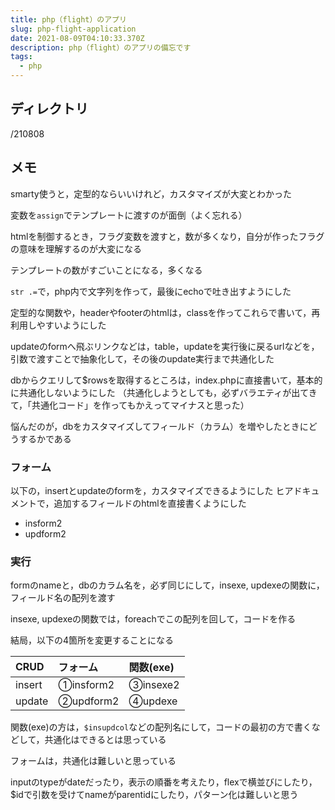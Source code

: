 ```yaml
---
title: php（flight）のアプリ
slug: php-flight-application
date: 2021-08-09T04:10:33.370Z
description: php（flight）のアプリの備忘です
tags:
  - php
---
```

## ディレクトリ
/210808

## メモ

smarty使うと，定型的ならいいけれど，カスタマイズが大変とわかった

変数を`assign`でテンプレートに渡すのが面倒（よく忘れる）

htmlを制御するとき，フラグ変数を渡すと，数が多くなり，自分が作ったフラグの意味を理解するのが大変になる

テンプレートの数がすごいことになる，多くなる

`str .=`で，php内で文字列を作って，最後にechoで吐き出すようにした

定型的な関数や，headerやfooterのhtmlは，classを作ってこれらで書いて，再利用しやすいようにした

updateのformへ飛ぶリンクなどは，table，updateを実行後に戻るurlなどを，引数で渡すことで抽象化して，その後のupdate実行まで共通化した

dbからクエリして$rowsを取得するところは，index.phpに直接書いて，基本的に共通化しないようにした
（共通化しようとしても，必ずバラエティが出てきて，「共通化コード」を作ってもかえってマイナスと思った）

悩んだのが，dbをカスタマイズしてフィールド（カラム）を増やしたときにどうするかである

### フォーム

以下の，insertとupdateのformを，カスタマイズできるようにした
ヒアドキュメントで，追加するフィールドのhtmlを直接書くようにした

- insform2
- updform2

### 実行

formのnameと，dbのカラム名を，必ず同じにして，insexe, updexeの関数に，フィールド名の配列を渡す

insexe, updexeの関数では，foreachでこの配列を回して，コードを作る

結局，以下の4箇所を変更することになる

|CRUD|フォーム|関数(exe)|
|:--|:--|:--|
|insert|①insform2|③insexe2|
|update|②updform2|④updexe|

関数(exe)の方は，`$insupdcol`などの配列名にして，コードの最初の方で書くなどして，共通化はできるとは思っている

フォームは，共通化は難しいと思っている

inputのtypeがdateだったり，表示の順番を考えたり，flexで横並びにしたり，$idで引数を受けてnameがparentidにしたり，パターン化は難しいと思う



